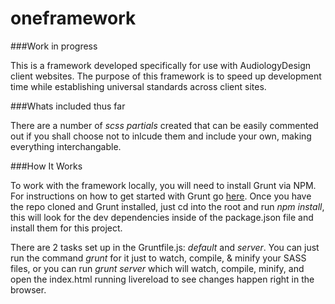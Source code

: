 oneframework
============

###Work in progress

This is a framework developed specifically for use with AudiologyDesign client websites. The purpose of this framework is to
speed up development time while establishing universal standards across client sites.

###Whats included thus far

There are a number of _scss partials_ created that can be easily commented out if you shall choose not to inlcude them and
include your own, making everything interchangable.

###How It Works

To work with the framework locally, you will need to install Grunt via NPM. For instructions on how to get started with Grunt go [here](http://gruntjs.com/getting-started). 
Once you have the repo cloned and Grunt installed, just cd into the root and run *npm install*, this will look for the dev dependencies inside
of the package.json file and install them for this project.

There are 2 tasks set up in the Gruntfile.js: *default* and *server*. You can just run the command *grunt* for it just to watch, compile, & minify your SASS files, 
or you can run *grunt server* which will watch, compile, minify, and open the index.html running livereload to see changes happen right in the browser.

